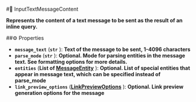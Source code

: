 #🔮 InputTextMessageContent

**Represents the content of a text message to be sent as the result of an inline query.**

##⚙️ Properties

- **`message_text`** (**`str`** ): **Text of the message to be sent, 1-4096 characters**
- **`parse_mode`** (**`str`** ): **Optional. Mode for parsing entities in the message text. See formatting options for more
details.**
- **`entities`** (**List of [MessageEntity](MessageEntity.md)** ): **Optional. List of special entities that appear in message text, which can be specified instead of
parse_mode**
- **`link_preview_options`** (**[LinkPreviewOptions](LinkPreviewOptions.md)** ): **Optional. Link preview generation options for the message**

